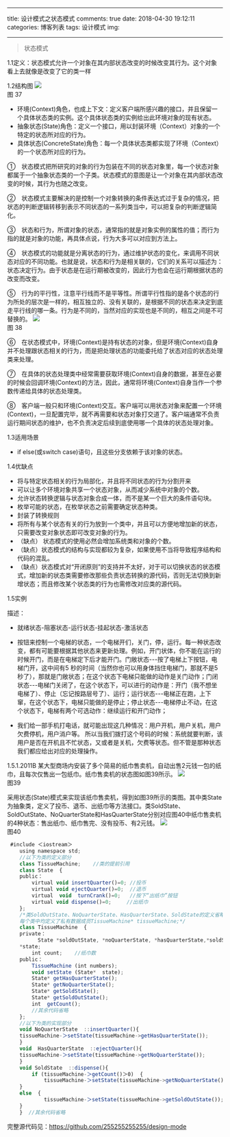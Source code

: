 
---
title: 设计模式之状态模式
comments: true
date: 2018-04-30 19:12:11
categories: 博客列表
tags: 设计模式
img:

---

> 状态模式

1.1定义：状态模式允许一个对象在其内部状态改变的时候改变其行为。这个对象看上去就像是改变了它的类一样

1.2结构图
![ ](http://images.cnblogs.com/cnblogs_com/cliy-1/1232443/o_37.png)    
图 37

* 环境(Context)角色，也成上下文：定义客户端所感兴趣的接口，并且保留一个具体状态类的实例。这个具体状态类的实例给出此环境对象的现有状态。
* 抽象状态(State)角色：定义一个接口，用以封装环境（Context）对象的一个特定的状态所对应的行为。
* 具体状态(ConcreteState)角色：每一个具体状态类都实现了环境（Context）的一个状态所对应的行为。

①　状态模式把所研究的对象的行为包装在不同的状态对象里，每一个状态对象都属于一个抽象状态类的一个子类。状态模式的意图是让一个对象在其内部状态改变的时候，其行为也随之改变。

②　状态模式主要解决的是控制一个对象转换的条件表达式过于复杂的情况，把状态的判断逻辑转移到表示不同状态的一系列类当中，可以把复杂的判断逻辑简化。

③　状态和行为，所谓对象的状态，通常指的就是对象实例的属性的值；而行为指的就是对象的功能，再具体点说，行为大多可以对应到方法上。

④　状态模式的功能就是分离状态的行为，通过维护状态的变化，来调用不同状态对应的不同功能。也就是说，状态和行为是相关联的，它们的关系可以描述为：状态决定行为。由于状态是在运行期被改变的，因此行为也会在运行期根据状态的改变而改变。

⑤　行为的平行性，注意平行线而不是平等性。所谓平行性指的是各个状态的行为所处的层次是一样的，相互独立的、没有关联的，是根据不同的状态来决定到底走平行线的哪一条。行为是不同的，当然对应的实现也是不同的，相互之间是不可替换的。
![ ](http://images.cnblogs.com/cnblogs_com/cliy-1/1232443/o_38.png)    
图 38

⑥　在状态模式中，环境(Context)是持有状态的对象，但是环境(Context)自身并不处理跟状态相关的行为，而是把处理状态的功能委托给了状态对应的状态处理类来处理。

⑦　在具体的状态处理类中经常需要获取环境(Context)自身的数据，甚至在必要的时候会回调环境(Context)的方法，因此，通常将环境(Context)自身当作一个参数传递给具体的状态处理类。

⑧　客户端一般只和环境(Context)交互。客户端可以用状态对象来配置一个环境(Context)，一旦配置完毕，就不再需要和状态对象打交道了。客户端通常不负责运行期间状态的维护，也不负责决定后续到底使用哪一个具体的状态处理对象。

1.3适用场景

* if else(或switch case)语句，且这些分支依赖于该对象的状态。

1.4优缺点
* 将与特定状态相关的行为局部化，并且将不同状态的行为分割开来
* 可以让多个环境对象共享一个状态对象，从而减少系统中对象的个数。
* 允许状态转换逻辑与状态对象合成一体，而不是某一个巨大的条件语句块。
* 枚举可能的状态，在枚举状态之前需要确定状态种类。
* 封装了转换规则
* 将所有与某个状态有关的行为放到一个类中，并且可以方便地增加新的状态，只需要改变对象状态即可改变对象的行为。
* （缺点） 状态模式的使用必然会增加系统类和对象的个数。
* （缺点）状态模式的结构与实现都较为复杂，如果使用不当将导致程序结构和代码的混乱。
* （缺点）状态模式对“开闭原则”的支持并不太好，对于可以切换状态的状态模式，增加新的状态类需要修改那些负责状态转换的源代码，否则无法切换到新增状态；而且修改某个状态类的行为也需修改对应类的源代码。

1.5实例

描述：

* 就绪状态-阻塞状态-运行状态-挂起状态-激活状态

* 按钮来控制一个电梯的状态，一个电梯开们，关门，停，运行。每一种状态改变，都有可能要根据其他状态来更新处理。例如，开门状体，你不能在运行的时候开门，而是在电梯定下后才能开门。门敞状态---按了电梯上下按钮，电梯门开，这中间有5 秒的时间（当然你也可以用身体挡住电梯门，那就不是5 秒了），那就是门敞状态；在这个状态下电梯只能做的动作是关门动作；门闭状态---电梯门关闭了，在这个状态下，可以进行的动作是：开门（我不想坐电梯了）、停止（忘记按路层号了）、运行；运行状态---电梯正在跑，上下窜，在这个状态下，电梯只能做的是停止；停止状态---电梯停止不动，在这个状态下，电梯有两个可选动作：继续运行和开门动作；
* 我们给一部手机打电话，就可能出现这几种情况：用户开机，用户关机，用户欠费停机，用户消户等。 所以当我们拨打这个号码的时候：系统就要判断，该用户是否在开机且不忙状态，又或者是关机，欠费等状态。但不管是那种状态我们都应给出对应的处理操作。

1.5.1.2011B
  某大型商场内安装了多个简易的纸巾售卖机，自动出售2元钱一包的纸巾，且每次仅售出一包纸巾。纸巾售卖机的状态图如图39所示。
![ ](http://images.cnblogs.com/cnblogs_com/cliy-1/1232443/o_39.png)    
图39

采用状态(State)模式来实现该纸巾售卖机，得到如图39所示的类图。其中类State为抽象类，定义了投币、退币、出纸巾等方法接口。类SoldState、SoldOutState、NoQuarterState和HasQuarterState分别对应图40中纸巾售卖机的4种状态：售出纸巾、纸巾售完、没有投币、有2元钱。
![ ](http://images.cnblogs.com/cnblogs_com/cliy-1/1232443/o_40.png)    
图40

```javascript
 #include ＜iostream＞
    using namespace std;
    //以下为类的定义部分
    class TissueMachine;    //类的提前引用
    class State  {
    public：
        virtual void insertQuarter()=0; //投币
        virtual void ejectQuarter()=0;  //退币
        virtual  void  turnCrank()=0;   //按下“出纸巾”按钮
        virtual void dispense()=0;     //出纸巾
    };
    /*类SoldOutState、NoQuarterState、HasQuarterState、SoldState的定义省略，
    每个类中均定义了私有数据成员TissueMachine* tissueMachine;*/
    class TissueMachine  {
    private：
          State *soldOutState, *noQuarterState, *hasQuarterState,*soldState,
    *state;
        int count;    //纸巾数
    public：
        TissueMachine (int numbers);
        void setState (State*  state);
        State* getHasQuarterState();
        State* getNoQuarterState();
        State* getSoldState();
        State* getSoldOutState();
        int  getCount();
        //其余代码省略
    };
    //以下为类的实现部分
    void NoQuarterState  ::insertQuarter(){
    tissueMachine-＞setState(tissueMachine->getHasQuarterState());
    }
    void  HasQuarterState  ::ejectQuarter(){
    tissueMachine-＞setState(tissueMachine->getNoQuarterState());
    }
    void SoldState  ::dispense(){
        if (tissueMachine-＞getCount()＞0)  {
            tissueMachine-＞setState(tissueMachine->getNoQuarterState());
    }
    else  {
            tissueMachine-＞setState(tissueMachine->getSoldOutState());
    }
    }  //其余代码省略
```

完整源代码见：https://github.com/255255255255/design-mode